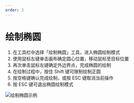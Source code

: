 ```yaml
---
order: 3
---
```

# 绘制椭圆

1. 在工具栏中选择「绘制椭圆」工具，进入椭圆绘制模式
2. 使用鼠标左键单击画布确定圆心位置，移动鼠标至目标位置
3. 再次单击鼠标左键确定外边界点，完成椭圆的绘制
4. 在绘制过程中，按住 Shift 键可限制绘制正圆
5. 按空格键确认完成绘制，或按 ESC 键取消当前操作
6. 按 ESC 键可退出椭圆绘制模式

![绘制椭圆示例](/assets/usage/draw_ellipse.gif)